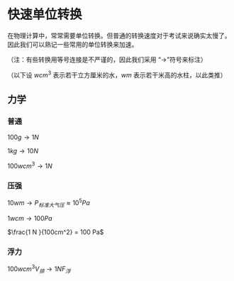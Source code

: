 
# 快速单位转换

在物理计算中，常常需要单位转换。但普通的转换速度对于考试来说确实太慢了。因此我们可以熟记一些常用的单位转换来加速。

（注：有些转换用等号连接是不严谨的，因此我们采用 “$\rightarrow$”符号来标注）

（以下设 $wcm^3$ 表示若干立方厘米的水，$wm$ 表示若干米高的水柱，以此类推）

## 力学
### 普通

$100 g \rightarrow 1 N$

$1 kg \rightarrow 10 N$

$100 wcm^3 \rightarrow 1 N$

### 压强

$10 wm \rightarrow P_{标准大气压} \approx 10^5 Pa$

$1 wcm \rightarrow 100 Pa$

$\frac{1 N }{100cm^2} = 100 Pa$

### 浮力

$100 wcm^3 V_{排} \rightarrow 1N F_{浮}$
